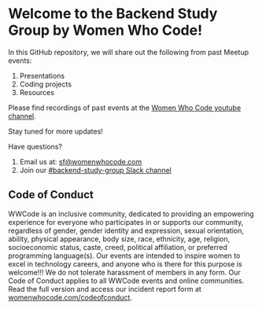 # Welcome to the Backend Study Group by Women Who Code!

In this GitHub repository, we will share out the following from past Meetup events:
1. Presentations
2. Coding projects
3. Resources

Please find recordings of past events at the [Women Who Code youtube channel](https://www.youtube.com/user/WomenWhoCode).

Stay tuned for more updates!

Have questions? 
1. Email us at: sf@womenwhocode.com
2. Join our [#backend-study-group Slack channel](https://join.slack.com/t/wwcode/shared_invite/zt-d09eelt3-UyQb93pVtrP78moG54oQGw)

## Code of Conduct
WWCode is an inclusive community, dedicated to providing an empowering experience for everyone who participates in or supports our community, regardless of gender, gender identity and expression, sexual orientation, ability, physical appearance, body size, race, ethnicity, age, religion, socioeconomic status, caste, creed, political affiliation, or preferred programming language(s). 
Our events are intended to inspire women to excel in technology careers, and anyone who is there for this purpose is welcome!!! We do not tolerate harassment of members in any form. Our Code of Conduct applies to all WWCode events and online communities. 
Read the full version and access our incident report form at [womenwhocode.com/codeofconduct](womenwhocode.com/codeofconduct).
